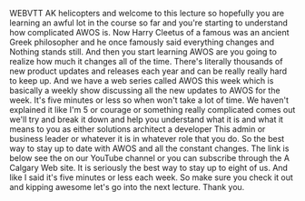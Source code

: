  
 WEBVTT 
 AK helicopters and welcome to this lecture so hopefully you are learning an awful lot in the course 
 so far and you're starting to understand how complicated AWOS is. 
 Now Harry Cleetus of a famous was an ancient Greek philosopher and he once famously said everything 
 changes and Nothing stands still. 
 And then you start learning AWOS are you going to realize how much it changes all of the time. 
 There's literally thousands of new product updates and releases each year and can be really really hard 
 to keep up. 
 And we have a web series called AWOS this week which is basically a weekly show discussing all the new 
 updates to AWOS for the week. 
 It's five minutes or less so when won't take a lot of time. 
 We haven't explained it like I'm 5 or courage or something really complicated comes out we'll try and 
 break it down and help you understand what it is and what it means to you as either solutions architect 
 a developer This admin or business leader or whatever it is in whatever role that you do. 
 So the best way to stay up to date with AWOS and all the constant changes. 
 The link is below see the on our YouTube channel or you can subscribe through the A Calgary Web site. 
 It is seriously the best way to stay up to eight of us. 
 And like I said it's five minutes or less each week. 
 So make sure you check it out and kipping awesome let's go into the next lecture. 
 Thank you.